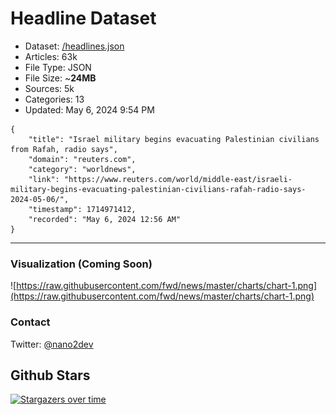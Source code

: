 # Headline Dataset

- Dataset: [/headlines.json](https://raw.githubusercontent.com/fwd/news/master/headlines.json) 
- Articles: 63k
- File Type: JSON
- File Size: ~**24MB**
- Sources: 5k
- Categories: 13
- Updated: May 6, 2024 9:54 PM

```
{
    "title": "Israel military begins evacuating Palestinian civilians from Rafah, radio says",
    "domain": "reuters.com",
    "category": "worldnews",
    "link": "https://www.reuters.com/world/middle-east/israeli-military-begins-evacuating-palestinian-civilians-rafah-radio-says-2024-05-06/",
    "timestamp": 1714971412,
    "recorded": "May 6, 2024 12:56 AM"
}
```

---

### Visualization (Coming Soon)

![https://raw.githubusercontent.com/fwd/news/master/charts/chart-1.png](https://raw.githubusercontent.com/fwd/news/master/charts/chart-1.png)

### Contact 

Twitter: [@nano2dev](https://twitter.com/nano2dev)

## Github Stars

[![Stargazers over time](https://starchart.cc/fwd/news.svg)](https://starchart.cc/fwd/news)
